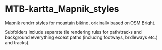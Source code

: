 # MTB-kartta_Mapnik_styles
Mapnik render styles for mountain biking, originally based on OSM Bright.

Subfolders include separate tile rendering rules for path/tracks and background (everything except paths (including footways, bridleways etc.) and tracks). 
